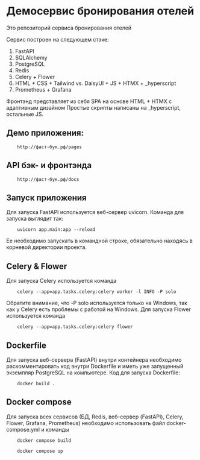 # Демосервис бронирования отелей

Это репозиторий сервиса бронирования отелей

Сервис построен на следующем стэке:
1. FastAPI
2. SQLAlchemy
3. PostgreSQL
4. Redis
5. Celery + Flower
6. HTML + CSS + Tailwind vs. DaisyUI + JS + HTMX + _hyperscript
7. Prometheus + Grafana

Фронтэнд представляет из себя SPA на основе HTML + HTMX с адаптивным дизайном
Простые скрипты написаны на _hyperscript, остальные JS.

## Демо приложения:

        http://фаст-бук.рф/pages

## API бэк- и фронтэнда

        http://фаст-бук.рф/docs

## Запуск приложения

Для запуска FastAPI используется веб-сервер uvicorn. Команда для запуска выглядит так:

        uvicorn app.main:app --reload

Ее необходимо запускать в командной строке, обязательно находясь в корневой директории проекта.

## Celery & Flower

Для запуска Celery используется команда

        celery --app=app.tasks.celery:celery worker -l INFO -P solo

Обратите внимание, что -P solo используется только на Windows, так как у Celery есть проблемы с работой на Windows.
Для запуска Flower используется команда

        celery --app=app.tasks.celery:celery flower

## Dockerfile

Для запуска веб-сервера (FastAPI) внутри контейнера необходимо раскомментировать код внутри Dockerfile и иметь уже запущенный экземпляр PostgreSQL на компьютере. Код для запуска Dockerfile:

        docker build .

## Docker compose

Для запуска всех сервисов (БД, Redis, веб-сервер (FastAPI), Celery, Flower, Grafana, Prometheus) необходимо использовать файл docker-compose.yml и команды

        docker compose build

        docker compose up



